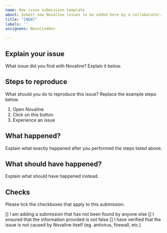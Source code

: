 ```yaml
---
name: New issue submission template
about: Submit new Novaline issues to be added here by a collaborator.
title: "[NEW]"
labels: ''
assignees: NovalineDev

---
```


## Explain your issue
What issue did you find with Novaline? Explain it below.


## Steps to reproduce
What should you do to reproduce this issue? Replace the example steps below.
1. Open Novaline
2. Click on this button
3. Experience an issue


## What happened?
Explain what exactly happened after you performed the steps listed above.


## What should have happened?
Explain what should have happened instead.


## Checks
Please tick the checkboxes that apply to this submission.

[] I am adding a submission that has not been found by anyone else
[] I ensured that the information provided is not false
[] I have verified that the issue is not caused by Novaline itself (eg. antivirus, firewall, etc.)
